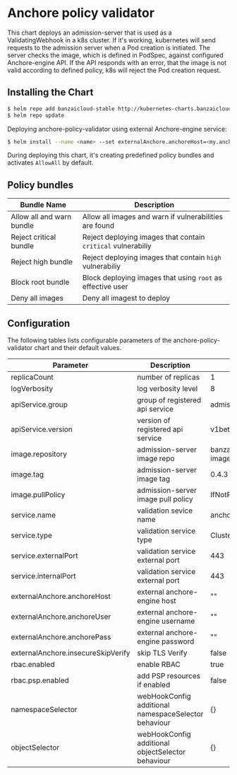 # Anchore policy validator

This chart deploys an admission-server that is used as a ValidatingWebhook in a k8s cluster. If it's working, kubernetes will send requests to the admission server when a Pod creation is initiated. The server checks the image, which is defined in PodSpec, against configured Anchore-engine API. If the API responds with an error, that the image is not valid according to defined policy, k8s will reject the Pod creation request.

## Installing the Chart

```bash
$ helm repo add banzaicloud-stable http://kubernetes-charts.banzaicloud.com/branch/master
$ helm repo update
```

Deploying anchore-policy-validator using external Anchore-engine service:

```bash
$ helm install --name <name> --set externalAnchore.anchoreHost=<my.anchore.host>  --set externalAnchore.anchoreUser=<username> -set externalAnchore.anchorePass=<password> banzaicloud-stable/anchore-policy-validator
```


During deploying this chart, it's creating predefined policy bundles and activates `AllowAll` by default.

## Policy bundles

|  Bundle Name  |                         Description                         |
|---------------|-------------------------------------------------------------|
|Allow all and warn bundle|Allow all images and warn if vulnerabilities are found |
|Reject critical bundle|Reject deploying images that contain `critical` vulnerabiliy |
|Reject high bundle|Reject deploying images that contain `high` vulnerabiliy  |
|Block root bundle|Block deploying images that using `root` as effective user |
|Deny all images|Deny all imagest to deploy                                   |


## Configuration

The following tables lists configurable parameters of the anchore-policy-validator chart and their default values.

|               Parameter             |                Description                  |                  Default                 |
| ----------------------------------- | ------------------------------------------- | -----------------------------------------|
|replicaCount                         |number of replicas                           |1                                         |
|logVerbosity                         |log verbosity level                          |8                                         |
|apiService.group                     |group of registered api service              |admission.anchore.io                      |
|apiService.version                   |version of registered api service            |v1beta1                                   |
|image.repository                     |admission-server image repo                  |banzaicloud/anchore-image-validator       |
|image.tag                            |admission-server image tag                   |0.4.3                                     |
|image.pullPolicy                     |admission-server image pull policy           |IfNotPresent                              |
|service.name                         |validation sevice name                       |anchoreimagecheck                         |
|service.type                         |validation service type                      |ClusterIP                                 |
|service.externalPort                 |validation service external port             |443                                       |
|service.internalPort                 |validation service external port             |443                                       |
|externalAnchore.anchoreHost          |external anchore-engine host                 |""                                        |
|externalAnchore.anchoreUser          |external anchore-engine username             |""                                        |
|externalAnchore.anchorePass          |external anchore-engine password             |""                                        |
|externalAnchore.insecureSkipVerify   |skip TLS Verify                              |false                                     |
|rbac.enabled                         |enable RBAC                                  |true                                      |
|rbac.psp.enabled                     |add PSP resources if enabled                 |false                                     |
|namespaceSelector                    |webHookConfig additional namespaceSelector behaviour|{}                                 |
|objectSelector                       |webHookConfig additional objectSelector behaviour|{}                                    |
